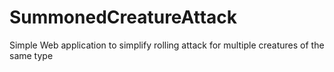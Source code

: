 # SummonedCreatureAttack
Simple Web application to simplify rolling attack for multiple creatures of the same type
